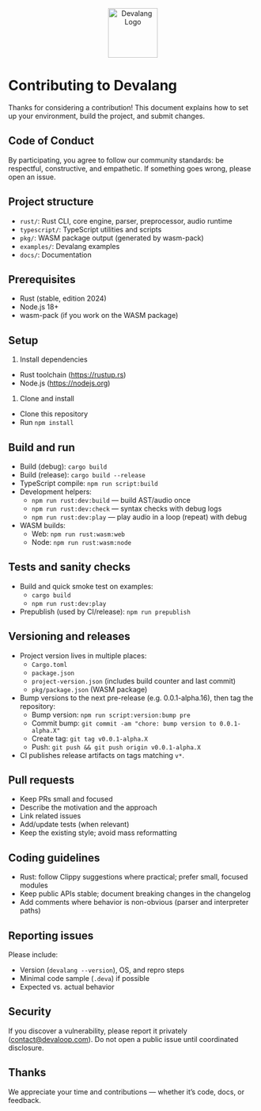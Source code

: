 <div align="center">
    <img src="https://devalang.com/images/devalang-logo-min.png" alt="Devalang Logo" width="100" />
</div>

# Contributing to Devalang

Thanks for considering a contribution! This document explains how to set up your environment, build the project, and submit changes.

## Code of Conduct

By participating, you agree to follow our community standards: be respectful, constructive, and empathetic. If something goes wrong, please open an issue.

## Project structure

- `rust/`: Rust CLI, core engine, parser, preprocessor, audio runtime
- `typescript/`: TypeScript utilities and scripts
- `pkg/`: WASM package output (generated by wasm-pack)
- `examples/`: Devalang examples
- `docs/`: Documentation

## Prerequisites

- Rust (stable, edition 2024)
- Node.js 18+
- wasm-pack (if you work on the WASM package)

## Setup

1. Install dependencies

- Rust toolchain (<https://rustup.rs>)
- Node.js (<https://nodejs.org>)

1. Clone and install

- Clone this repository
- Run `npm install`

## Build and run

- Build (debug): `cargo build`
- Build (release): `cargo build --release`
- TypeScript compile: `npm run script:build`
- Development helpers:
	- `npm run rust:dev:build`  — build AST/audio once
	- `npm run rust:dev:check`  — syntax checks with debug logs
	- `npm run rust:dev:play`   — play audio in a loop (repeat) with debug
- WASM builds:
	- Web:  `npm run rust:wasm:web`
	- Node: `npm run rust:wasm:node`

## Tests and sanity checks

- Build and quick smoke test on examples:
	- `cargo build`
	- `npm run rust:dev:play`
- Prepublish (used by CI/release): `npm run prepublish`

## Versioning and releases

- Project version lives in multiple places:
	- `Cargo.toml`
	- `package.json`
	- `project-version.json` (includes build counter and last commit)
	- `pkg/package.json` (WASM package)
- Bump versions to the next pre-release (e.g. 0.0.1-alpha.16), then tag the repository:
    - Bump version: `npm run script:version:bump pre`
	- Commit bump:  `git commit -am "chore: bump version to 0.0.1-alpha.X"`
	- Create tag:   `git tag v0.0.1-alpha.X`
	- Push:         `git push && git push origin v0.0.1-alpha.X`
- CI publishes release artifacts on tags matching `v*`.

## Pull requests

- Keep PRs small and focused
- Describe the motivation and the approach
- Link related issues
- Add/update tests (when relevant)
- Keep the existing style; avoid mass reformatting

## Coding guidelines

- Rust: follow Clippy suggestions where practical; prefer small, focused modules
- Keep public APIs stable; document breaking changes in the changelog
- Add comments where behavior is non-obvious (parser and interpreter paths)

## Reporting issues

Please include:

- Version (`devalang --version`), OS, and repro steps
- Minimal code sample (`.deva`) if possible
- Expected vs. actual behavior

## Security

If you discover a vulnerability, please report it privately (<contact@devaloop.com>). Do not open a public issue until coordinated disclosure.

## Thanks

We appreciate your time and contributions — whether it’s code, docs, or feedback.
